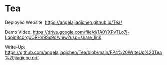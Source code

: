# Tea
 
Deployed Website: https://angelajiaqichen.github.io/Tea/


Demo Video: https://drive.google.com/file/d/1A0YXPvTLo7j-Lqpin8c0rgoORHn9Ss9d/view?usp=share_link


Write-Up: https://github.com/angelajiaqichen/Tea/blob/main/FP4%20WriteUp%20Tea%20jiaqiche.pdf
